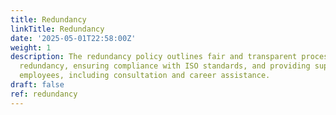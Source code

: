 ```yaml
---
title: Redundancy
linkTitle: Redundancy
date: '2025-05-01T22:58:00Z'
weight: 1
description: The redundancy policy outlines fair and transparent processes for managing
  redundancy, ensuring compliance with ISO standards, and providing support for affected
  employees, including consultation and career assistance.
draft: false
ref: redundancy
---
```


